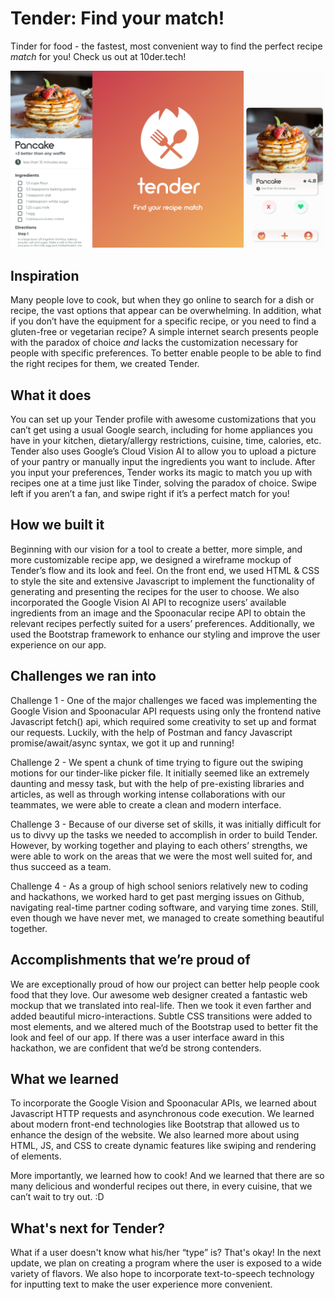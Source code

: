 # Tender: Find your match!
Tinder for food - the fastest, most convenient way to find the perfect recipe _match_ for you! 
Check us out at 10der.tech! 

![Tender](https://github.com/alzh9000/Def-Hacks-CSSI-2020-Team-1/blob/master/assets/tender-details.png?raw=true)


## Inspiration
Many people love to cook, but when they go online to search for a dish or recipe, the vast options that appear can be overwhelming. In addition, what if you don’t have the equipment for a specific recipe, or you need to find a gluten-free or vegetarian recipe? A simple internet search presents people with the paradox of choice _and_ lacks the customization necessary for people with specific preferences. To better enable people to be able to find the right recipes for them, we created Tender. 

## What it does
You can set up your Tender profile with awesome customizations that you can’t get using a usual Google search, including for home appliances you have in your kitchen, dietary/allergy restrictions, cuisine, time, calories, etc. Tender also uses Google’s Cloud Vision AI to allow you to upload a picture of your pantry or manually input the ingredients you want to include. After you input your preferences, Tender works its magic to match you up with recipes one at a time just like Tinder, solving the paradox of choice. Swipe left if you aren’t a fan, and swipe right if it’s a perfect match for you!

## How we built it
Beginning with our vision for a tool to create a better, more simple, and more customizable recipe app, we designed a wireframe mockup of Tender’s flow and its look and feel. On the front end, we used HTML & CSS to style the site and extensive Javascript to implement the functionality of generating and presenting the recipes for the user to choose. We also incorporated the Google Vision AI API to recognize users’ available ingredients from an image and the Spoonacular recipe API to obtain the relevant recipes perfectly suited for a users’ preferences. Additionally, we used the Bootstrap framework to enhance our styling and improve the user experience on our app. 
 
## Challenges we ran into
Challenge 1 - One of the major challenges we faced was implementing the Google Vision and Spoonacular API requests using only the frontend native Javascript fetch() api, which required some creativity to set up and format our requests. Luckily, with the help of Postman and fancy Javascript promise/await/async syntax, we got it up and running! 

Challenge 2 - We spent a chunk of time trying to figure out the swiping motions for our tinder-like picker file. It initially seemed like an extremely daunting and messy task, but with the help of pre-existing libraries and articles, as well as through working intense collaborations with our teammates, we were able to create a clean and modern interface.

Challenge 3 - Because of our diverse set of skills, it was initially difficult for us to divvy up the tasks we needed to accomplish in order to build Tender. However, by working together and playing to each others’ strengths, we were able to work on the areas that we were the most well suited for, and thus succeed as a team. 

Challenge 4 - As a group of high school seniors relatively new to coding and hackathons, we worked hard to get past merging issues on Github, navigating real-time partner coding software, and varying time zones. Still, even though we have never met, we managed to create something beautiful together. 

## Accomplishments that we’re proud of
We are exceptionally proud of how our project can better help people cook food that they love. Our awesome web designer created a fantastic web mockup that we translated into real-life. Then we took it even farther and added beautiful micro-interactions. Subtle CSS transitions were added to most elements, and we altered much of the Bootstrap used to better fit the look and feel of our app. If there was a user interface award in this hackathon, we are confident that we’d be strong contenders. 
 
## What we learned
To incorporate the Google Vision and Spoonacular APIs, we learned about Javascript HTTP requests and asynchronous code execution. We learned about modern front-end technologies like Bootstrap that allowed us to enhance the design of the website. We also learned more about using HTML, JS, and CSS to create dynamic features like swiping and rendering of elements. 

More importantly, we learned how to cook! And we learned that there are so many delicious and wonderful recipes out there, in every cuisine, that we can’t wait to try out. :D 
 
## What's next for Tender?
What if a user doesn't know what his/her “type” is? That's okay! In the next update, we plan on creating a program where the user is exposed to a wide variety of flavors. We also hope to incorporate text-to-speech technology for inputting text to make the user experience more convenient.
